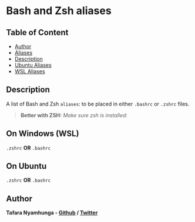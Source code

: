 # Bash and Zsh aliases

## Table of Content
- [Author](#author)
- [Aliases](Aliases/README.md#aliases)
- [Description](#description)
- [Ubuntu Aliases](ubuntu_aliases.sh)
- [WSL Aliases](windows_aliases.sh)

## Description

A list of Bash and Zsh `aliases`: to be placed in either `.bashrc` or `.zshrc` files.

> **Better with ZSH:** *Make sure zsh is installed:*

## On Windows (WSL)

`.zshrc` **OR** `.bashrc`

## On Ubuntu

`.zshrc` **OR** `.bashrc`

## Author

**Tafara Nyamhunga  - [Github](https://github.com/tafara-n) / [Twitter](https://twitter.com/tafaranyamhunga)**
